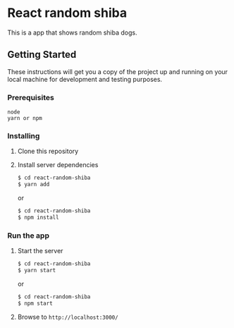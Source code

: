 # React random shiba

This is a app that shows random shiba dogs.

## Getting Started

These instructions will get you a copy of the project up and running on your local machine for development and testing purposes.

### Prerequisites

```
node
yarn or npm
```

### Installing

1. Clone this repository

2. Install server dependencies
    ```bash
    $ cd react-random-shiba
    $ yarn add
    ```
    or
    ```bash
    $ cd react-random-shiba
    $ npm install
    ```

### Run the app

1. Start the server
    ```bash
    $ cd react-random-shiba
    $ yarn start
    ```
    or
    ```bash
    $ cd react-random-shiba
    $ npm start
    ```
2. Browse to `http://localhost:3000/`

